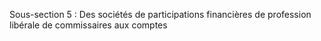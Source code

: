 Sous-section 5 : Des sociétés de participations financières de profession libérale de commissaires aux comptes